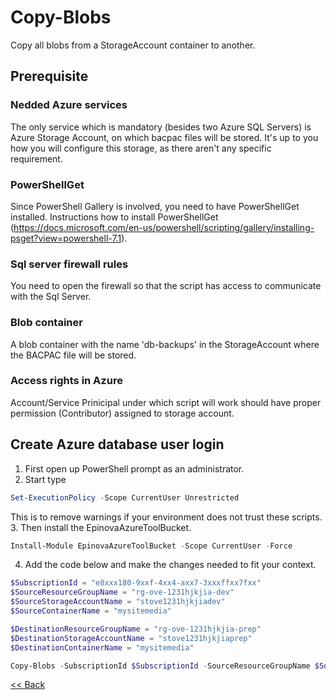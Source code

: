 # Copy-Blobs
Copy all blobs from a StorageAccount container to another.  

## Prerequisite
### Nedded Azure services
The only service which is mandatory (besides two Azure SQL Servers) is Azure Storage Account, on which bacpac files will be stored. It's up to you how you will configure this storage, as there aren't any specific requirement.  
### PowerShellGet
Since PowerShell Gallery is involved, you need to have PowerShellGet installed. Instructions how to install PowerShellGet (https://docs.microsoft.com/en-us/powershell/scripting/gallery/installing-psget?view=powershell-7.1).
### Sql server firewall rules
You need to open the firewall so that the script has access to communicate with the Sql Server.
### Blob container
A blob container with the name 'db-backups' in the StorageAccount where the BACPAC file will be stored.
### Access rights in Azure
Account/Service Prinicipal under which script will work should have proper permission (Contributor) assigned to storage account.

## Create Azure database user login
1.	First open up PowerShell prompt as an administrator.
2.	Start type 
```powershell
Set-ExecutionPolicy -Scope CurrentUser Unrestricted
```
This is to remove warnings if your environment does not trust these scripts.  
3.	Then install the EpinovaAzureToolBucket. 
```powershell
Install-Module EpinovaAzureToolBucket -Scope CurrentUser -Force
```  
4.	Add the code below and make the changes needed to fit your context.
```powershell
$SubscriptionId = "e8xxx180-9xxf-4xx4-axx7-3xxxffxx7fxx"
$SourceResourceGroupName = "rg-ove-1231hjkjia-dev"
$SourceStorageAccountName = "stove1231hjkjiadev"
$SourceContainerName = "mysitemedia"

$DestinationResourceGroupName = "rg-ove-1231hjkjia-prep"
$DestinationStorageAccountName = "stove1231hjkjiaprep"
$DestinationContainerName = "mysitemedia"

Copy-Blobs -SubscriptionId $SubscriptionId -SourceResourceGroupName $SourceResourceGroupName -SourceStorageAccountName $SourceStorageAccountName -SourceContainerName $SourceContainerName -DestinationResourceGroupName $DestinationResourceGroupName -DestinationStorageAccountName $DestinationStorageAccountName -DestinationContainerName $DestinationContainerName 
```


[<< Back](/README.md)